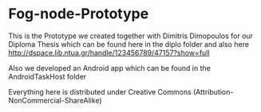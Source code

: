 # Fog-node-Prototype
This is the Prototype we created together with Dimitris Dimopoulos for our Diploma Thesis which can be found here in the diplo folder and also here http://dspace.lib.ntua.gr/handle/123456789/47157?show=full

Also we developed an Android app which can be found in the AndroidTaskHost folder

Everything here is distributed under Creative Commons (Attribution-NonCommercial-ShareAlike)
